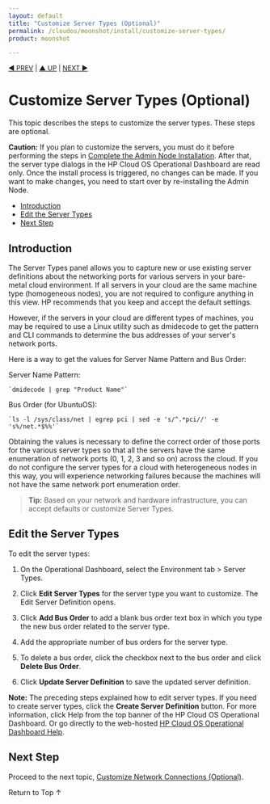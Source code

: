 ```yaml
---
layout: default
title: "Customize Server Types (Optional)"
permalink: /cloudos/moonshot/install/customize-server-types/
product: moonshot

---
```



<script>

function PageRefresh {
onLoad="window.refresh"
}

PageRefresh();

</script>


<p style="font-size: small;"> <a href="/cloudos/moonshot/install/admin-node-prerequisites/">&#9664; PREV</a> | <a href="/cloudos/moonshot/install/">&#9650; UP</a> | <a href="/cloudos/moonshot/install/customize-network-settings/">NEXT &#9654;</a> </p>



# Customize Server Types (Optional)

This topic describes the steps to customize the server types. These steps are optional. 

**Caution:** If you plan to customize the servers, you must do it before performing the steps in [Complete the Admin Node Installation](/cloudos/moonshot/install/complete-admin-node-installation/). 
After that, the server type dialogs in the HP Cloud OS Operational Dashboard are read only. Once the install process is triggered, no changes can be made. 
If you want to make changes, you need to start over by re-installing the Admin Node.  

* [Introduction](#introduction)
* [Edit the Server Types](#edit-the-server-types)
* [Next Step](#next-step)

## Introduction

The Server Types panel allows you to capture new or use existing server definitions about the networking ports for various servers in your bare-metal cloud environment. If all servers in your
cloud are the same machine type (homogeneous nodes), you are not required to configure anything in this view. HP recommends that you keep and accept the default settings.

However, if the servers in your cloud are different types of machines, you may be required to use a Linux utility such as dmidecode to get the pattern and CLI commands to determine the bus
addresses of your server's network ports.

Here is a way to get the values for Server Name Pattern and Bus Order:

Server Name Pattern:

    `dmidecode | grep "Product Name"`

Bus Order (for UbuntuOS):

    `ls -l /sys/class/net | egrep pci | sed -e 's/^.*pci//' -e 's%/net.*$%%'`

Obtaining the values is necessary to define the correct order of those ports for the various server types so that all the servers have the same enumeration of network ports (0, 1, 2, 3 and so on) across the cloud. If
you do not configure the server types for a cloud with heterogeneous nodes in this way, you will experience networking failures because the machines will not have the same network port
enumeration order.

> **Tip:** Based on your network and hardware infrastructure, you can accept defaults or customize Server Types.

## Edit the Server Types

To edit the server types:

1. On the Operational Dashboard, select the Environment tab > Server Types.

2. Click **Edit Server Types** for the server type you want to customize. The Edit Server Definition opens.

3. Click **Add Bus Order** to add a blank bus order text box in which you type the new bus order related to the server type.

4. Add the appropriate number of bus orders for the server type.

5. To delete a bus order, click the checkbox next to the bus order and click **Delete Bus Order**.

6. Click **Update Server Definition** to save the updated server definition.

**Note:** The preceding steps explained how to edit server types. If you need to create server types, click the **Create Server Definition** button. 
For more information, click Help from the top banner of the HP Cloud OS Operational Dashboard. Or go directly to the web-hosted [HP Cloud OS Operational Dashboard Help](/cloudos/moonshot/manage/operational-dashboard/).

## Next Step

Proceed to the next topic, [Customize Network Connections (Optional)](/cloudos/moonshot/install/customize-network-connections/).

<a href="#top" style="padding:14px 0px 14px 0px; text-decoration: none;"> Return to Top &#8593; </a>


